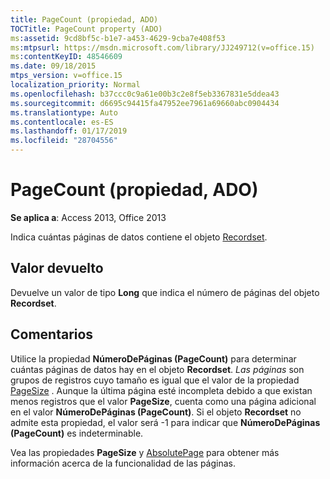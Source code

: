 ```yaml
---
title: PageCount (propiedad, ADO)
TOCTitle: PageCount property (ADO)
ms:assetid: 9cd8bf5c-b1e7-a453-4629-9cba7e408f53
ms:mtpsurl: https://msdn.microsoft.com/library/JJ249712(v=office.15)
ms:contentKeyID: 48546609
ms.date: 09/18/2015
mtps_version: v=office.15
localization_priority: Normal
ms.openlocfilehash: b37ccc0c9a61e00b3c2e8f5eb3367831e5ddea43
ms.sourcegitcommit: d6695c94415fa47952ee7961a69660abc0904434
ms.translationtype: Auto
ms.contentlocale: es-ES
ms.lasthandoff: 01/17/2019
ms.locfileid: "28704556"
---
```

# <a name="pagecount-property-ado"></a>PageCount (propiedad, ADO)


**Se aplica a**: Access 2013, Office 2013

Indica cuántas páginas de datos contiene el objeto [Recordset](recordset-object-ado.md).

## <a name="return-value"></a>Valor devuelto

Devuelve un valor de tipo **Long** que indica el número de páginas del objeto **Recordset**.

## <a name="remarks"></a>Comentarios

Utilice la propiedad **NúmeroDePáginas (PageCount)** para determinar cuántas páginas de datos hay en el objeto **Recordset**. *Las páginas* son grupos de registros cuyo tamaño es igual que el valor de la propiedad [PageSize](pagesize-property-ado.md) . Aunque la última página esté incompleta debido a que existan menos registros que el valor **PageSize**, cuenta como una página adicional en el valor **NúmeroDePáginas (PageCount)**. Si el objeto **Recordset** no admite esta propiedad, el valor será -1 para indicar que **NúmeroDePáginas (PageCount)** es indeterminable.

Vea las propiedades **PageSize** y [AbsolutePage](absolutepage-property-ado.md) para obtener más información acerca de la funcionalidad de las páginas.

